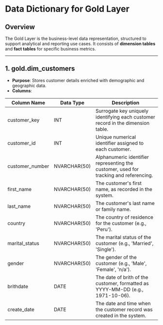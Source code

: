 # **Data Dictionary for Gold Layer**
## **Overview**
The Gold Layer is the business-level data representation, structured to support analytical and reporting use cases. It consists of **dimension tables**
and **fact tables** for specific business metrics.

------------------------------------------------------------------------------------------------------------------------------

## **1. gold.dim_customers**
  - **Purpose**: Stores customer details enriched with demographic and geographic data.
  - **Columns**:
    
| Column Name    | Data Type | Description   |
|----------------|-----------|---------------|
| customer_key   | INT       |Surrogate key uniquely identifying each customer record in the dimension table.            |
| customer_id     | INT  | Unique numerical identifier assigned to each customer.    |
| customer_number | NVARCHAR(50)  | Alphanumeric identifier representing the customer, used for tracking and referencing.        |
| first_name   | NVARCHAR(50)       |The customer's first name, as recorded in the system.            |
| last_name     | NVARCHAR(50)  | The customer's last name or family name.    |
| country | NVARCHAR(50)  | The country of residence for the customer (e.g., 'Peru').        |
| marital_status | NVARCHAR(50)  | The marital status of the customer (e.g., 'Married', 'Single').        |
| gender   | NVARCHAR(50)       |The gender of the customer (e.g., 'Male', 'Female', 'n/a').            |
| brithdate     | DATE  | The date of brith of the customer, formatted as YYYY-MM-DD (e.g., 1971-10-06).    |
| create_date | DATE  | The date and time when the customer record was created in the system.        |


